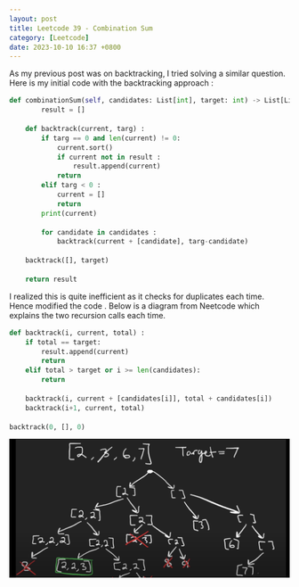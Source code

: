 ```yaml
---
layout: post
title: Leetcode 39 - Combination Sum
category: [Leetcode]
date: 2023-10-10 16:37 +0800
---
```


As my previous post was on backtracking, I tried solving a similar question. Here is my initial code with the backtracking approach : 

```python
def combinationSum(self, candidates: List[int], target: int) -> List[List[int]]:
        result = []

    def backtrack(current, targ) : 
        if targ == 0 and len(current) != 0:
            current.sort()
            if current not in result : 
                result.append(current)
            return
        elif targ < 0 :
            current = []
            return
        print(current)

        for candidate in candidates : 
            backtrack(current + [candidate], targ-candidate)

    backtrack([], target)

    return result
```

I realized this is quite inefficient as it checks for duplicates each time. Hence modified the code . Below is a diagram from Neetcode which explains the two recursion calls each time. 

```python
def backtrack(i, current, total) : 
    if total == target:
        result.append(current)
        return
    elif total > target or i >= len(candidates):
        return
    
    backtrack(i, current + [candidates[i]], total + candidates[i])
    backtrack(i+1, current, total)

backtrack(0, [], 0)
```
![tree diagram](/assets/img/tree.png)